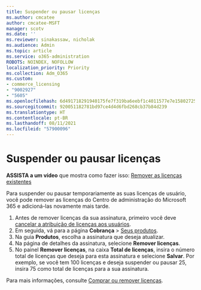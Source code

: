 ```yaml
---
title: Suspender ou pausar licenças
ms.author: cmcatee
author: cmcatee-MSFT
manager: scotv
ms.date: ''
ms.reviewer: sinakassaw, nicholak
ms.audience: Admin
ms.topic: article
ms.service: o365-administration
ROBOTS: NOINDEX, NOFOLLOW
localization_priority: Priority
ms.collection: Adm_O365
ms.custom:
- commerce_licensing
- "9002927"
- "5605"
ms.openlocfilehash: 6d491718291940175fe7f319ba6eebf1c4011577e7e15802725a3c5baa77db25
ms.sourcegitcommit: 920051182781bd97ce4d4d6fbd268cb37b84d239
ms.translationtype: HT
ms.contentlocale: pt-BR
ms.lasthandoff: 08/11/2021
ms.locfileid: "57900096"
---
```

# <a name="suspend-or-pause-licenses"></a>Suspender ou pausar licenças

**ASSISTA a um vídeo** que mostra como fazer isso: [Remover as licenças existentes](https://go.microsoft.com/fwlink/p/?linkid=2154938)

Para suspender ou pausar temporariamente as suas licenças de usuário, você pode remover as licenças do Centro de administração do Microsoft 365 e adicioná-las novamente mais tarde.

1. Antes de remover licenças da sua assinatura, primeiro você deve [cancelar a atribuição de licenças aos usuários](https://docs.microsoft.com/microsoft-365/admin/manage/remove-licenses-from-users).
2. Em seguida, vá para a página **Cobrança** > [Seus produtos](https://go.microsoft.com/fwlink/p/?linkid=842054).
3. Na guia **Produtos**, escolha a assinatura que deseja atualizar.
4. Na página de detalhes da assinatura, selecione **Remover licenças**.
5. No painel **Remover licenças**, na caixa **Total de licenças**, insira o número total de licenças que deseja para esta assinatura e selecione **Salvar**. Por exemplo, se você tem 100 licenças e deseja suspender ou pausar 25, insira 75 como total de licenças para a sua assinatura.

Para mais informações, consulte [Comprar ou remover licenças](https://docs.microsoft.com/microsoft-365/commerce/licenses/buy-licenses).